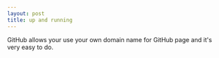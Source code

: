 ```yaml
---
layout: post
title: up and running
---
```


GitHub allows your use your own domain name for GitHub page and it's very easy to do.
